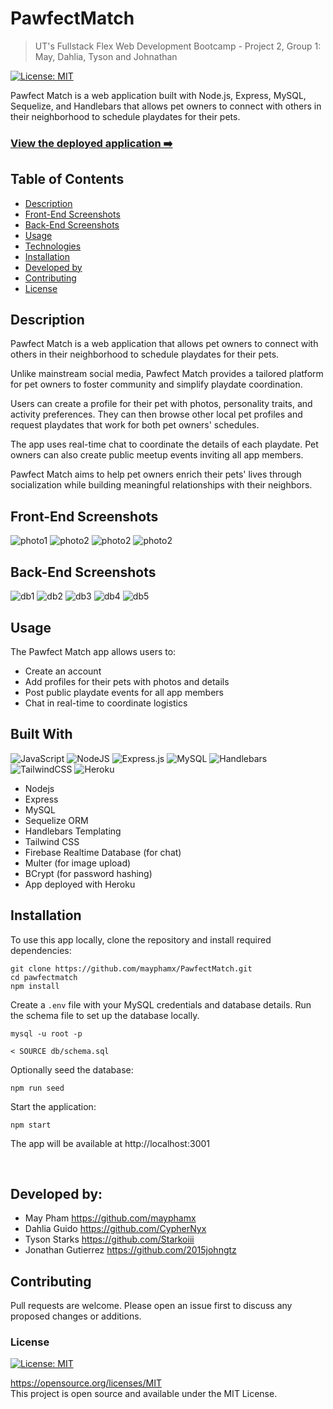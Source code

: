 # PawfectMatch
> UT's Fullstack Flex Web Development Bootcamp - Project 2, Group 1: May, Dahlia, Tyson and Johnathan

[![License: MIT](https://img.shields.io/badge/License-MIT-yellow.svg)](https://opensource.org/licenses/MIT)

Pawfect Match is a web application built with Node.js, Express, MySQL, Sequelize, and Handlebars that allows pet owners to connect with others in their neighborhood to schedule playdates for their pets.

### [View the deployed application ➡️](https://desolate-journey-58009-31421c44a662.herokuapp.com/)

## Table of Contents
  * [Description](#description)
  * [Front-End Screenshots](#front-end-screenshots)
  * [Back-End Screenshots](#back-end-screenshots)
  * [Usage](#usage)
  * [Technologies](#technologies)
  * [Installation](#installation)
  * [Developed by](#developed-by)
  * [Contributing](#contributing)
  * [License](#license)

## Description
Pawfect Match is a web application that allows pet owners to connect with others in their neighborhood to schedule playdates for their pets.

Unlike mainstream social media, Pawfect Match provides a tailored platform for pet owners to foster community and simplify playdate coordination.

Users can create a profile for their pet with photos, personality traits, and activity preferences. They can then browse other local pet profiles and request playdates that work for both pet owners' schedules.

The app uses real-time chat to coordinate the details of each playdate. Pet owners can also create public meetup events inviting all app members.

Pawfect Match aims to help pet owners enrich their pets' lives through socialization while building meaningful relationships with their neighbors.


## Front-End Screenshots
![photo1](./public/css/photos/screencapture-pet-profile.png)
![photo2](./public/css/photos/screencapture-event.png)
![photo2](./public/css/photos/screencapture-chat.png)
![photo2](./public/css/photos/screencapture-playdate-page.png)


## Back-End Screenshots
![db1](./public/css/photos/Screenshot_db_pawfect.png)
![db2](./public/css/photos/Screenshot_db_1_user.png)
![db3](./public/css/photos/Screenshot_db_2_playdate.png)
![db4](./public/css/photos/Screenshot_db_3_pets.png)
![db5](./public/css/photos/Screenshot_db_4_comments.png)

## Usage
The Pawfect Match app allows users to:

- Create an account
- Add profiles for their pets with photos and details
- Post public playdate events for all app members
- Chat in real-time to coordinate logistics

## Built With
![JavaScript](https://img.shields.io/badge/javascript-%23323330.svg?style=for-the-badge&logo=javascript&logoColor=%23F7DF1E)
![NodeJS](https://img.shields.io/badge/node.js-6DA55F?style=for-the-badge&logo=node.js&logoColor=white)
![Express.js](https://img.shields.io/badge/express.js-%23404d59.svg?style=for-the-badge&logo=express&logoColor=%2361DAFB)
![MySQL](https://img.shields.io/badge/mysql-%2300f.svg?style=for-the-badge&logo=mysql&logoColor=white)
![Handlebars](https://img.shields.io/badge/Handlebars.js-f0772b?style=for-the-badge&logo=handlebarsdotjs&logoColor=black)
![TailwindCSS](https://img.shields.io/badge/tailwindcss-%2338B2AC.svg?style=for-the-badge&logo=tailwind-css&logoColor=white)
![Heroku](https://img.shields.io/badge/heroku-%23430098.svg?style=for-the-badge&logo=heroku&logoColor=white)

- Nodejs
- Express
- MySQL
- Sequelize ORM
- Handlebars Templating
- Tailwind CSS
- Firebase Realtime Database (for chat)
- Multer (for image upload)
- BCrypt (for password hashing)
- App deployed with Heroku



## Installation

To use this app locally, clone the repository and install required dependencies:
```
git clone https://github.com/mayphamx/PawfectMatch.git
cd pawfectmatch
npm install
```

Create a ```.env``` file with your MySQL credentials and database details.
Run the schema file to set up the database locally.

```
mysql -u root -p 

< SOURCE db/schema.sql
```

Optionally seed the database:
```
npm run seed
```
Start the application:
```
npm start
```
The app will be available at http://localhost:3001

<br>

## Developed by:
- May Pham https://github.com/mayphamx
- Dahlia Guido https://github.com/CypherNyx
- Tyson Starks https://github.com/Starkoiii
- Jonathan Gutierrez https://github.com/2015johngtz

## Contributing
Pull requests are welcome. Please open an issue first to discuss any proposed changes or additions.
<br>

### License
[![License: MIT](https://img.shields.io/badge/License-MIT-yellow.svg)](https://opensource.org/licenses/MIT)
  
  https://opensource.org/licenses/MIT <br> 
  This project is open source and available under the MIT License.